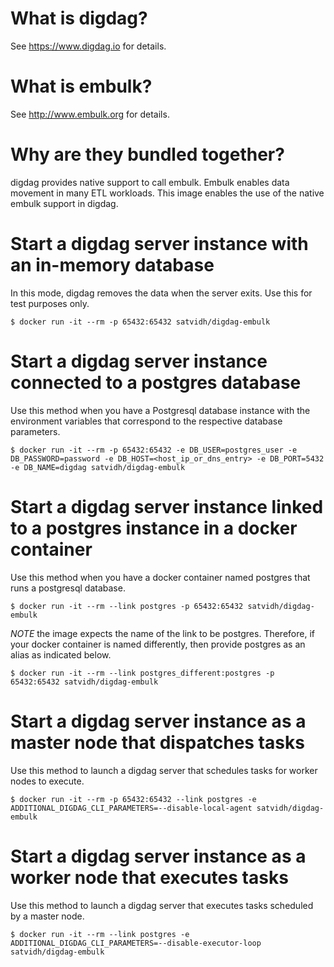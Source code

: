 # What is digdag?
See https://www.digdag.io for details.

# What is embulk?
See http://www.embulk.org for details.

# Why are they bundled together?
digdag provides native support to call embulk. Embulk enables data movement in many ETL workloads. This image enables the use of the native embulk support in digdag.

# Start a digdag server instance with an in-memory database
In this mode, digdag removes the data when the server exits. Use this for test purposes only.

    $ docker run -it --rm -p 65432:65432 satvidh/digdag-embulk


# Start a digdag server instance connected to a postgres database
Use this method when you have a Postgresql database instance with the environment variables that correspond to the respective database parameters.

    $ docker run -it --rm -p 65432:65432 -e DB_USER=postgres_user -e DB_PASSWORD=password -e DB_HOST=<host_ip_or_dns_entry> -e DB_PORT=5432 -e DB_NAME=digdag satvidh/digdag-embulk

# Start a digdag server instance linked to a postgres instance in a docker container
Use this method when you have a docker container named postgres that runs a postgresql database.

    $ docker run -it --rm --link postgres -p 65432:65432 satvidh/digdag-embulk

*NOTE* the image expects the name of the link to be postgres. Therefore, if your docker container is named differently, then provide postgres as an alias as indicated below.

    $ docker run -it --rm --link postgres_different:postgres -p 65432:65432 satvidh/digdag-embulk

# Start a digdag server instance as a master node that dispatches tasks

Use this method to launch a digdag server that schedules tasks for worker nodes to execute.

    $ docker run -it --rm -p 65432:65432 --link postgres -e ADDITIONAL_DIGDAG_CLI_PARAMETERS=--disable-local-agent satvidh/digdag-embulk

# Start a digdag server instance as a worker node that executes tasks

Use this method to launch a digdag server that executes tasks scheduled by a master node.

    $ docker run -it --rm --link postgres -e ADDITIONAL_DIGDAG_CLI_PARAMETERS=--disable-executor-loop satvidh/digdag-embulk
